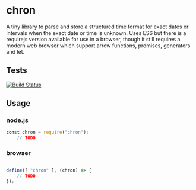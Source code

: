# chron
A tiny library to parse and store a structured time format for exact dates or intervals when the exact date or time is unknown. Uses ES6 but there is a requirejs version available for use in a browser, though it still requires a modern web browser which support arrow functions, promises, generators and let.

## Tests
[![Build Status](https://travis-ci.org/mattiasrunge/chron.png)](https://travis-ci.org/mattiasrunge/chron)

## Usage

### node.js
```js
const chron = require("chron");
    // TODO
```

### browser
```js

define([ "chron" ], (chron) => {
    // TODO
});
```
